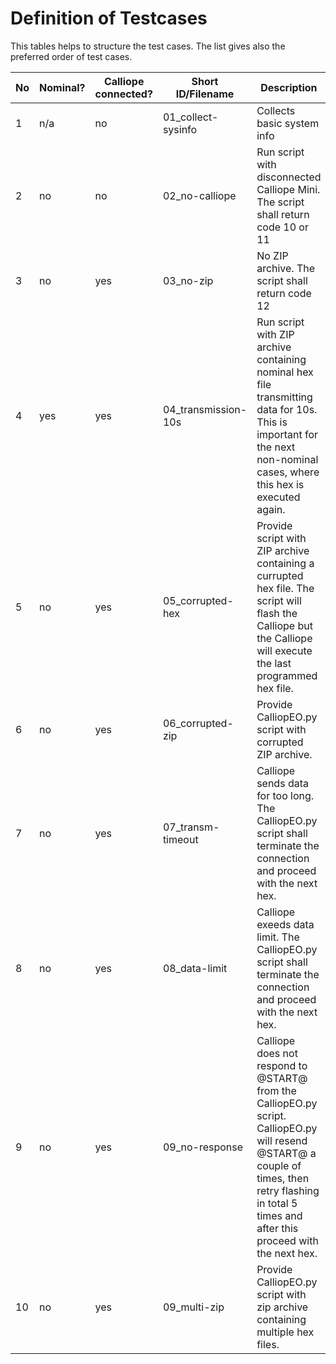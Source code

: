 # Definition of Testcases

This tables helps to structure the test cases. The list gives also the preferred order of test cases.

No | Nominal? | Calliope connected? | Short ID/Filename | Description | Necessary ZIP files | TC implemented?
---|----------|---------------------|-------------------|-------------|---------------------|----------------
1 | n/a | no | 01_collect-sysinfo | Collects basic system info | none needed | yes
2 | no | no | 02_no-calliope | Run script with disconnected Calliope Mini. The script shall return code 10 or 11 | none needed | yes
3 | no | yes | 03_no-zip | No ZIP archive. The script shall return code 12 | none needed | yes
4 | yes | yes | 04_transmission-10s | Run script with ZIP archive containing nominal hex file transmitting data for 10s. This is important for the next non-nominal cases, where this hex is executed again. | 30sec-counter.zip | yes
5 | no | yes | 05_corrupted-hex | Provide script with ZIP archive containing a currupted hex file. The script will flash the Calliope but the Calliope will execute the last programmed hex file. | 30sec-counter.zip, its.garbage.zip | yes
6 | no | yes | 06_corrupted-zip | Provide CalliopEO.py script with corrupted ZIP archive. | 30sec-counter.zip, not.a.zip, 30sec-counter2.zip | yes
7 | no | yes | 07_transm-timeout | Calliope sends data for too long. The CalliopEO.py script shall terminate the connection and proceed with the next hex. | 900sec-counter.zip, 30sec-counter.zip | yes
8 | no | yes | 08_data-limit | Calliope exeeds data limit. The CalliopEO.py script shall terminate the connection and proceed with the next hex. | burst.zip, 30sec-counter.zip | no
9 | no | yes | 09_no-response | Calliope does not respond to @START@ from the CalliopEO.py script. CalliopEO.py will resend @START@ a couple of times, then retry flashing in total 5 times and after this proceed with the next hex. | no-response.zip, 30sec-counter.zip | no
10 | no | yes | 09_multi-zip | Provide CalliopEO.py script with zip archive containing multiple hex files. | 30sec-counter.zip (multiple times) | no
